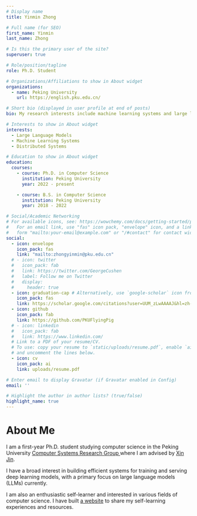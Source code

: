 ```yaml
---
# Display name
title: Yinmin Zhong

# Full name (for SEO)
first_name: Yinmin
last_name: Zhong

# Is this the primary user of the site?
superuser: true

# Role/position/tagline
role: Ph.D. Student

# Organizations/Affiliations to show in About widget
organizations:
  - name: Peking University
    url: https://english.pku.edu.cn/

# Short bio (displayed in user profile at end of posts)
bio: My research interests include machine learning systems and large language models.

# Interests to show in About widget
interests:
  - Large Language Models
  - Machine Learning Systems
  - Distributed Systems

# Education to show in About widget
education:
  courses:
    - course: Ph.D. in Computer Science
      institution: Peking University
      year: 2022 - present

    - course: B.S. in Computer Science
      institution: Peking University
      year: 2018 - 2022

# Social/Academic Networking
# For available icons, see: https://wowchemy.com/docs/getting-started/page-builder/#icons
#   For an email link, use "fas" icon pack, "envelope" icon, and a link in the
#   form "mailto:your-email@example.com" or "/#contact" for contact widget.
social:
  - icon: envelope
    icon_pack: fas
    link: "mailto:zhongyinmin@pku.edu.cn"
  # - icon: twitter
  #   icon_pack: fab
  #   link: https://twitter.com/GeorgeCushen
  #   label: Follow me on Twitter
  #   display:
  #     header: true
  - icon: graduation-cap # Alternatively, use `google-scholar` icon from `ai` icon pack
    icon_pack: fas
    link: https://scholar.google.com/citations?user=UUM_zLwAAAAJ&hl=zh-CN&oi=ao
  - icon: github
    icon_pack: fab
    link: https://github.com/PKUFlyingPig
  # - icon: linkedin
  #   icon_pack: fab
  #   link: https://www.linkedin.com/
  # Link to a PDF of your resume/CV.
  # To use: copy your resume to `static/uploads/resume.pdf`, enable `ai` icons in `params.yaml`,
  # and uncomment the lines below.
  - icon: cv
    icon_pack: ai
    link: uploads/resume.pdf

# Enter email to display Gravatar (if Gravatar enabled in Config)
email: ''

# Highlight the author in author lists? (true/false)
highlight_name: true
---
```


<h1> About Me </h1>
I am a first-year Ph.D. student studying computer science in the Peking University <a href=https://github.com/pkusys> Computer Systems Research Group </a> where I am advised by <a href=https://xinjin.github.io> Xin Jin</a>.

I have a broad interest in building efficient systems for training and serving deep learning models, with a primary focus on large language models (LLMs) currently.

I am also an enthusiastic self-learner and interested in various fields of computer science. I have built [a website](https://csdiy.wiki/en) to share my self-learning experiences and resources. 
